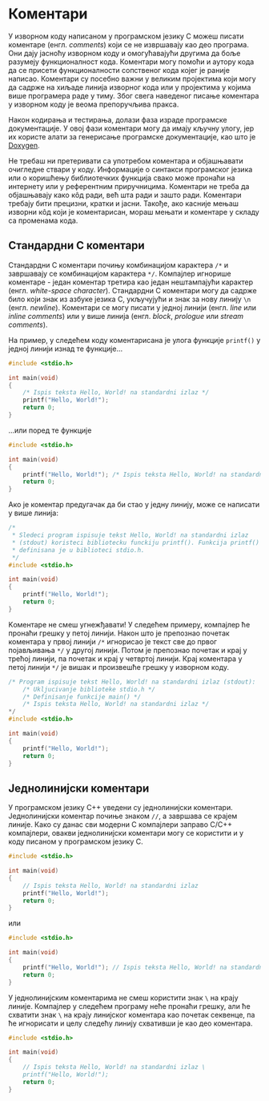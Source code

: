 # Коментари

У изворном коду написаном у програмском језику C можеш писати коментаре
(енгл. *comments*) који се не извршавају као део програма. Они дају јасноћу
изворном коду и омогућавајући другима да боље разумеју функционалност кода.
Коментари могу помоћи и аутору кода да се присети функционалности сопственог
кода којег је раније написао. Коментари су посебно важни у великим пројектима
који могу да садрже на хиљаде линија изворног кода или у пројектима у којима
више програмера раде у тиму. Због свега наведеног писање коментара у изворном
коду је веома препоручљива пракса.

Након кодирања и тестирања, долази фаза израде програмске документације. У овој
фази коментари могу да имају кључну улогу, јер их користе алати за генерисање
програмске документације, као што је [Doxygen](https://www.doxygen.nl/).

Не требаш ни претеривати са употребом коментара и објашњавати очигледне ствари
у коду. Информације о синтакси програмског језика или о коришћењу библиотечких
функција свако може пронаћи на интернету или у референтним приручницима.
Коментари не треба да објашњавају како кôд ради, већ шта ради и зашто ради.
Коментари требају бити прецизни, кратки и јасни. Такође, ако касније мењаш
изворни кôд који је коментарисан, мораш мењати и коментаре у складу са
променама кода.

## Стандардни C коментари

Стандардни C коментари почињу комбинацијом карактера `/*` и завршавају се
комбинацијом карактера `*/`. Компајлер игнорише коментаре - један коментар
третира као један нештампајући карактер (енгл. *white-space character*).
Стандардни C коментари могу да садрже било који знак из азбуке језика C,
укључујући и знак за нову линију `\n` (енгл. *newline*). Коментари се могу
писати у једној линији (енгл. *line* или *inline comments*) или у више линија
(енгл. *block*, *prologue* или *stream comments*).

На пример, у следећем коду коментарисана је улога функције `printf()` у једној
линији изнад те функције…

```c
#include <stdio.h>

int main(void)
{
    /* Ispis teksta Hello, World! na standardni izlaz */
    printf("Hello, World!");
    return 0;
}
```

…или поред те функције

```c
#include <stdio.h>

int main(void)
{
    printf("Hello, World!"); /* Ispis teksta Hello, World! na standardni izlaz */
    return 0;
}
```

Ако је коментар предугачак да би стао у једну линију, може се написати у више линија:

```c
/*
 * Sledeci program ispisuje tekst Hello, World! na standardni izlaz
 * (stdout) koristeci bibliotecku funckiju printf(). Funkcija printf()
 * definisana je u biblioteci stdio.h.
 */
#include <stdio.h>

int main(void)
{
    printf("Hello, World!");
    return 0;
}
```

Kоментаре не смеш угнежђавати! У следећем примеру, компајлер ће пронаћи грешку
у петој линији. Након што је препознао почетак коментара у првој линији `/*`
игнорисао је текст све до првог појављивања `*/` у другој линији. Потом је
препознао почетак и крај у трећој линији, па почетак и крај у четвртој линији.
Крај коментара у петој линији `*/` је вишак и произвешће грешку у изворном коду.

```c
/* Program ispisuje tekst Hello, World! na standardni izlaz (stdout):
    /* Ukljucivanje biblioteke stdio.h */
    /* Definisanje funkcije main() */
    /* Ispis teksta Hello, World! na standardni izlaz */
*/
#include <stdio.h>

int main(void)
{
    printf("Hello, World!");
    return 0;
}
```

## Једнолинијски коментари

У програмском језику C++ уведени су једнолинијски коментари. Једнолинијски
коментар почиње знаком `//`, а завршава се крајем линије. Како су данас сви
модерни C компајлери заправо C/C++ компајлери, овакви једнолинијски коментари
могу се користити и у коду писаном у програмском језику C.

```c
#include <stdio.h>

int main(void)
{
    // Ispis teksta Hello, World! na standardni izlaz
    printf("Hello, World!");
    return 0;
}
```

или

```c
#include <stdio.h>

int main(void)
{
    printf("Hello, World!"); // Ispis teksta Hello, World! na standardni izlaz
    return 0;
}
```

У једнолинијским коментарима не смеш користити знак `\` на крају линије.
Компајлер у следећем програму неће пронаћи грешку, али ће схватити знак `\` на
крају линијског коментара као почетак секвенце, па ће игнорисати и целу следећу
линију схвативши је као део коментара.

```c
#include <stdio.h>

int main(void)
{
    // Ispis teksta Hello, World! na standardni izlaz \
    printf("Hello, World!");
    return 0;
}
```
